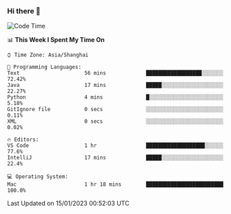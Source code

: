 ### Hi there 👋


<!--START_SECTION:waka-->
![Code Time](http://img.shields.io/badge/Code%20Time-988%20hrs%2050%20mins-blue)

📊 **This Week I Spent My Time On** 

```text
⌚︎ Time Zone: Asia/Shanghai

💬 Programming Languages: 
Text                     56 mins             ██████████████████░░░░░░░   72.42% 
Java                     17 mins             █████░░░░░░░░░░░░░░░░░░░░   22.27% 
Python                   4 mins              █░░░░░░░░░░░░░░░░░░░░░░░░   5.18% 
GitIgnore file           0 secs              ░░░░░░░░░░░░░░░░░░░░░░░░░   0.11% 
XML                      0 secs              ░░░░░░░░░░░░░░░░░░░░░░░░░   0.02%

🔥 Editors: 
VS Code                  1 hr                ███████████████████░░░░░░   77.6% 
IntelliJ                 17 mins             █████░░░░░░░░░░░░░░░░░░░░   22.4%

💻 Operating System: 
Mac                      1 hr 18 mins        █████████████████████████   100.0%

```


 Last Updated on 15/01/2023 00:52:03 UTC
<!--END_SECTION:waka-->

<!--
**SillyPasty/SillyPasty** is a ✨ _special_ ✨ repository because its `README.md` (this file) appears on your GitHub profile.

Here are some ideas to get you started:

- 🔭 I’m currently working on ...
- 🌱 I’m currently learning ...
- 👯 I’m looking to collaborate on ...
- 🤔 I’m looking for help with ...
- 💬 Ask me about ...
- 📫 How to reach me: ...
- 😄 Pronouns: ...
- ⚡ Fun fact: ...
-->


